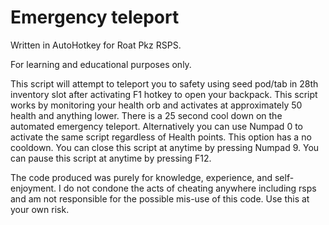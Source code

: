 # Emergency teleport
Written in AutoHotkey for Roat Pkz RSPS.

For learning and educational purposes only.




This script will attempt to teleport you to safety using seed pod/tab in 28th inventory slot after activating F1 hotkey to open your backpack.
This script works by monitoring your health orb and activates at approximately 50 health and anything lower. 
There is a 25 second cool down on the automated emergency teleport.
Alternatively you can use Numpad 0 to activate the same script regardless of Health points.
This option has a no cooldown.
You can close this script at anytime by pressing Numpad 9.
You can pause this script at anytime by pressing F12.









The code produced was purely for knowledge, experience, and self-enjoyment. I do not condone the acts of cheating anywhere including rsps and am not responsible for the possible mis-use of this code.
Use this at your own risk.
